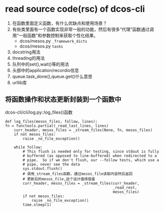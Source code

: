 # read source code(rsc) of dcos-cli

1. 在函数里面定义函数，有什么优缺点和使用场景？
2. 有些类里面有一个函数实现非常一般的功能，然后有很多“代理”函数通过调用“一般函数”和参数控制来获取个性化结果。
    - dcos/mesos.py  `_framework_dicts`
    - dcos/mesos.py `tasks`
3. docstring用法
4. threading的用法
5. 队列中的set(),wait()等的用法
6. 头部中的application/recordio信息
7. queue.task_done(),queue.get()什么意思
8. urllib库

## 将函数操作和状态更新封装到一个函数中
dcos-cli/cli/log.py::log_files()函数
```
def log_files(mesos_files, follow, lines):
fn = functools.partial(_read_last_lines, lines)
    curr_header, mesos_files = _stream_files(None, fn, mesos_files)
    if not mesos_files:
        raise _no_file_exception()

    while follow:
        # This flush is needed only for testing, since stdout is fully
        # buffered (as opposed to line-buffered) when redirected to a
        # pipe.  So if we don't flush, our --follow tests, which use a
        # pipe, never see the data
        sys.stdout.flush()
        # 调用_stream_files函数，通过mesos_file读取内容然后返回
        # 更新后的mesos_file,这个设计值得借鉴
        curr_header, mesos_files = _stream_files(curr_header,
                                                 _read_rest,
                                                 mesos_files)
        if not mesos_files:
            raise _no_file_exception()
        time.sleep(1)
```